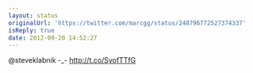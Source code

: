 ```yaml
---
layout: status
originalUrl: 'https://twitter.com/marcgg/status/248796772527374337'
isReply: true
date: 2012-09-20 14:52:27
---
```


@steveklabnik -_- http://t.co/SyofTTfG
